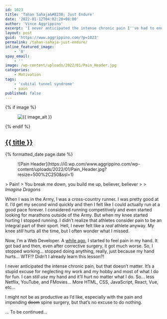 ```yaml
---
id: 1023
title: 'Tahan Sahaja&#8230; Just Endure'
date: '2022-01-12T04:02:20+08:00'
author: 'Vince Aggrippino'
excerpt: 'I never anticipated the intense chronic pain I''ve had to endure, but that''s no excuse for neglect...'
layout: post
guid: 'https://www.aggrippino.com/?p=1023'
permalink: /tahan-sahaja-just-endure/
inline_featured_image:
    - '0'
spay_email:
    - ''
image: /wp-content/uploads/2022/01/Pain_Header.jpg
categories:
    - Motivation
tags:
    - 'cubital tunnel syndrome'
    - pain
published: false
---
```

{% if image %}
    <figure class="post__image">
        <img src="{{ image }}" alt="{{ image_alt }}">
    </figure>
{% endif %}

<h2 class="post__title"><a href="{{ page.url }}">{{ title }}</a></h2>
<div class="post__date">{% formatted_date page.date %}</div>

<div class="wp-block-image"><figure class="aligncenter size-full">![Pain Header](https://i0.wp.com/www.aggrippino.com/wp-content/uploads/2022/01/Pain_Header.jpg?resize=500%2C250&ssl=1)</figure></div>> Pain!  
> You break me down, you build me up, believer, believer
> 
> <cite>Imagine Dragons</cite>

When I was in the Army, I was a cross-country runner. I was pretty good at it. I’d get my second wind quickly and then I felt like I could actually run at a good pace forever. I considered running competitively and even started looking for marathons outside of the Army. But when my knee started hurting I stopped running. I didn’t realize that athletes consider pain to be an integral part of their sport. Hell, I never felt like a *real* athlete anyway. My knee *still* hurts all the time, but I often wonder what I missed.

Now, I’m a Web Developer. A [while ago](https://www.aggrippino.com/one-armed-programming/), I started to feel pain in my hand. It got bad and then, even after corrective surgery, it got much worse. So, I stopped working… stopped doing anything, really, just because my hand hurts… WTF!? Didn’t I already learn this lesson?!

I never anticipated the intense chronic pain, but that doesn’t matter. It’s a stupid excuse for neglecting my work and my hobby and most of what I do for fun. I can *still use* my hand and it’ll hurt no matter what I do. So… less Netflix, YouTube, and FMovies… More HTML, CSS, JavaScript, React, Vue, etc…

I might not be as productive as I’d like, especially with the pain and impending <s>doom</s> spine surgery, but that’s no excuse to do nothing.

… To be continued…